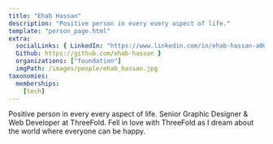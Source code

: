```yaml
---
title: "Ehab Hassan"
description: "Positive person in every every aspect of life."
template: "person_page.html"
extra:
  socialLinks: { LinkedIn: "https://www.linkedin.com/in/ehab-hassan-a00897116/",
  Github: https://github.com/ehab-hassan }
  organizations: ["foundation"]
  imgPath: /images/people/ehab_hassan.jpg
taxonomies:
  memberships:
    [tech]
---
```


Positive person in every every aspect of life. Senior Graphic Designer & Web Developer at ThreeFold. Fell in love with ThreeFold as I dream about the world where everyone can be happy.